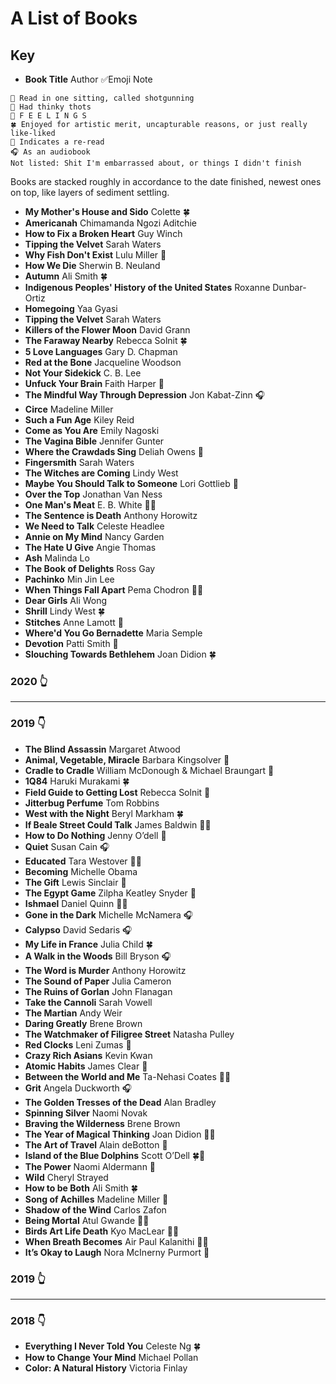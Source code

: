 # A List of Books

## Key
- **Book Title** Author ✅Emoji Note

```
🍺 Read in one sitting, called shotgunning
🧠 Had thinky thots
🥺 F E E L I N G S
🍀 Enjoyed for artistic merit, uncapturable reasons, or just really like-liked
🔁 Indicates a re-read
🎧 As an audiobook
Not listed: Shit I'm embarrassed about, or things I didn't finish
```
Books are stacked roughly in accordance to the date finished, newest ones on top, like layers of sediment settling.

- **My Mother's House and Sido** Colette 🍀
- **Americanah** Chimamanda Ngozi Aditchie
- **How to Fix a Broken Heart** Guy Winch
- **Tipping the Velvet** Sarah Waters
- **Why Fish Don't Exist** Lulu Miller 🧠
- **How We Die** Sherwin B. Neuland
- **Autumn** Ali Smith 🍀
- **Indigenous Peoples' History of the United States** Roxanne Dunbar-Ortiz
- **Homegoing** Yaa Gyasi
- **Tipping the Velvet** Sarah Waters
- **Killers of the Flower Moon** David Grann
- **The Faraway Nearby** Rebecca Solnit 🍀
- **5 Love Languages** Gary D. Chapman
- **Red at the Bone** Jacqueline Woodson
- **Not Your Sidekick** C. B. Lee
- **Unfuck Your Brain** Faith Harper 🧠
- **The Mindful Way Through Depression** Jon Kabat-Zinn 🎧
- **Circe** Madeline Miller
- **Such a Fun Age** Kiley Reid
- **Come as You Are** Emily Nagoski
- **The Vagina Bible** Jennifer Gunter
- **Where the Crawdads Sing** Deliah Owens 🍺
- **Fingersmith** Sarah Waters
- **The Witches are Coming** Lindy West
- **Maybe You Should Talk to Someone** Lori Gottlieb 🧠
- **Over the Top** Jonathan Van Ness
- **One Man's Meat** E. B. White 🧠🍀
- **The Sentence is Death** Anthony Horowitz
- **We Need to Talk** Celeste Headlee
- **Annie on My Mind** Nancy Garden
- **The Hate U Give** Angie Thomas
- **Ash** Malinda Lo
- **The Book of Delights** Ross Gay
- **Pachinko** Min Jin Lee
- **When Things Fall Apart** Pema Chodron 🧠🍀
- **Dear Girls** Ali Wong
- **Shrill** Lindy West 🍀
- **Stitches** Anne Lamott 🥺
- **Where'd You Go Bernadette** Maria Semple
- **Devotion** Patti Smith 🔁
- **Slouching Towards Bethlehem** Joan Didion 🍀
### 2020 👆
---
### 2019 👇
- **The Blind Assassin** Margaret Atwood
- **Animal, Vegetable, Miracle** Barbara Kingsolver 🧠
- **Cradle to Cradle** William McDonough & Michael Braungart 🧠
- **1Q84** Haruki Murakami 🍀
- **Field Guide to Getting Lost** Rebecca Solnit 🧠
- **Jitterbug Perfume** Tom Robbins
- **West with the Night** Beryl Markham 🍀
- **If Beale Street Could Talk** James Baldwin 🍺🥺
- **How to Do Nothing** Jenny O’dell 🧠
- **Quiet** Susan Cain 🎧
- **Educated** Tara Westover 🍺🍀
- **Becoming** Michelle Obama
- **The Gift** Lewis Sinclair 🧠
- **The Egypt Game** Zilpha Keatley Snyder 🔁
- **Ishmael** Daniel Quinn 🍺🧠
- **Gone in the Dark** Michelle McNamera 🎧
- **Calypso** David Sedaris 🎧
- **My Life in France** Julia Child 🍀
- **A Walk in the Woods** Bill Bryson 🎧
- **The Word is Murder** Anthony Horowitz
- **The Sound of Paper** Julia Cameron
- **The Ruins of Gorlan** John Flanagan
- **Take the Cannoli** Sarah Vowell
- **The Martian** Andy Weir
- **Daring Greatly** Brene Brown
- **The Watchmaker of Filigree Street** Natasha Pulley
- **Red Clocks** Leni Zumas 🍺
- **Crazy Rich Asians** Kevin Kwan
- **Atomic Habits** James Clear 🧠
- **Between the World and Me** Ta-Nehasi Coates 🧠🍀
- **Grit** Angela Duckworth 🎧
- **The Golden Tresses of the Dead** Alan Bradley
- **Spinning Silver** Naomi Novak
- **Braving the Wilderness** Brene Brown
- **The Year of Magical Thinking** Joan Didion 🥺🍀
- **The Art of Travel** Alain deBotton 🧠
- **Island of the Blue Dolphins** Scott O’Dell 🍀🔁
- **The Power** Naomi Aldermann 🍺
- **Wild** Cheryl Strayed
- **How to be Both** Ali Smith 🍀
- **Song of Achilles** Madeline Miller 🥺
- **Shadow of the Wind** Carlos Zafon
- **Being Mortal** Atul Gwande 🧠🥺
- **Birds Art Life Death** Kyo MacLear 🧠🥺
- **When Breath Becomes** Air Paul Kalanithi 🥺🍀
- **It’s Okay to Laugh** Nora McInerny Purmort 🥺
### 2019 👆
---
### 2018 👇
- **Everything I Never Told You** Celeste Ng 🍀
- **How to Change Your Mind** Michael Pollan
- **Color: A Natural History** Victoria Finlay
